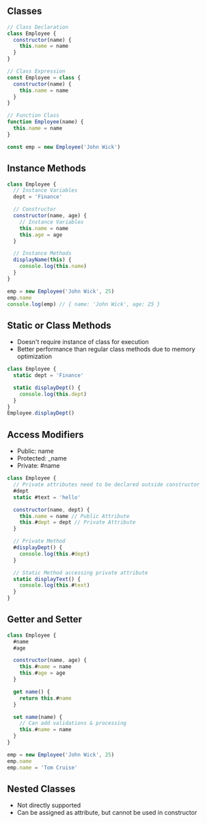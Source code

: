 ## Classes
```js
// Class Declaration
class Employee {
  constructor(name) {
    this.name = name
  }
}

// Class Expression
const Employee = class {
  constructor(name) {
    this.name = name
  }
}

// Function Class
function Employee(name) {
  this.name = name
}

const emp = new Employee('John Wick')
```

## Instance Methods
```js
class Employee {
  // Instance Variables
  dept = 'Finance'

  // Constructor
  constructor(name, age) {
    // Instance Variables
    this.name = name
    this.age = age
  }

  // Instance Methods
  displayName(this) {
    console.log(this.name)
  }
}

emp = new Employee('John Wick', 25)
emp.name
console.log(emp) // { name: 'John Wick', age: 25 }
```

## Static or Class Methods
- Doesn't require instance of class for execution
- Better performance than regular class methods due to memory optimization

```js
class Employee {
  static dept = 'Finance'

  static displayDept() {
    console.log(this.dept)
  }
}
Employee.displayDept()
```

## Access Modifiers
- Public: name
- Protected: _name
- Private: #name

```js
class Employee {
  // Private attributes need to be declared outside constructor
  #dept
  static #text = 'hello'

  constructor(name, dept) {
    this.name = name // Public Attribute
    this.#dept = dept // Private Attribute
  }

  // Private Method
  #displayDept() {
    console.log(this.#dept)
  }

  // Static Method accessing private attribute
  static displayText() {
    console.log(this.#text)
  }
}
```

## Getter and Setter
```js
class Employee {
  #name
  #age

  constructor(name, age) {
    this.#name = name
    this.#age = age
  }

  get name() {
    return this.#name
  }

  set name(name) {
    // Can add validations & processing
    this.#name = name
  }
}

emp = new Employee('John Wick', 25)
emp.name
emp.name = 'Tom Cruise'
```

## Nested Classes
- Not directly supported
- Can be assigned as attribute, but cannot be used in constructor
